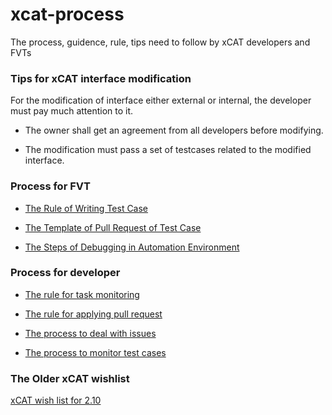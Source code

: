# xcat-process
The process, guidence, rule, tips need to follow by xCAT developers and FVTs

### Tips for xCAT interface modification

For the modification of interface either external or internal, the developer must pay much attention to it.

* The owner shall get an agreement from all developers before modifying.

* The modification must pass a set of testcases related to the modified interface.

### Process for FVT

* [The Rule of Writing Test Case](https://github.com/xcat2/xcat-process/blob/master/basic-process/The%20Rule%20of%20Writing%20Test%20Case.rst)

* [The Template of Pull Request of Test Case](https://github.com/xcat2/xcat-process/blob/master/basic-process/The%20Template%20of%20Pull%20Request%20of%20Test%20Case.rst)

* [The Steps of Debugging in Automation Environment](https://github.com/xcat2/xcat-process/blob/master/basic-process/The%20Steps%20of%20Debugging%20in%20Automation%20Environment.rst)

### Process for developer

* [The rule for task monitoring](https://github.com/xcat2/xcat-process/blob/master/basic-process/The%20rule%20for%20task%20monitoring.md)
    
* [The rule for applying pull request](https://github.com/xcat2/xcat-process/blob/master/basic-process/The%20rule%20to%20apply%20pull%20request.md)
    
* [The process to deal with issues](https://github.com/xcat2/xcat-process/blob/master/basic-process/The%20process%20to%20deal%20with%20issues.md)
    
* [The process to monitor test cases](https://github.com/xcat2/xcat-process/blob/master/basic-process/The%20process%20to%20monitor%20test%20cases.md)
    
### The Older xCAT wishlist

[xCAT wish list for 2.10](https://github.com/xcat2/xcat-core/wiki/Wish_List_for_xCAT_2)

